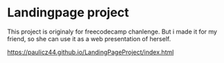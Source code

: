 # Landingpage project
This project is originaly for freecodecamp chanlenge. But i made it for my friend, so she can use it as a web presentation of herself.

https://paulicz44.github.io/LandingPageProject/index.html
